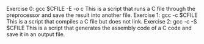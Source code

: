 Exercise 0: gcc $CFILE -E -o c This is a script that runs a C file through the preprocessor and save the result into another file.
Exercise 1: gcc -c $CFILE This is a script that compiles a C file but does not link.
Exercise 2: gcc -c -S $CFILE This is a script that  generates the assembly code of a C code and save it in an output file.
